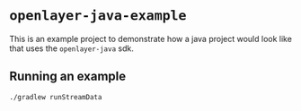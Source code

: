 # `openlayer-java-example`

This is an example project to demonstrate how a java project would look like
that uses the `openlayer-java` sdk.

## Running an example

`./gradlew runStreamData`
